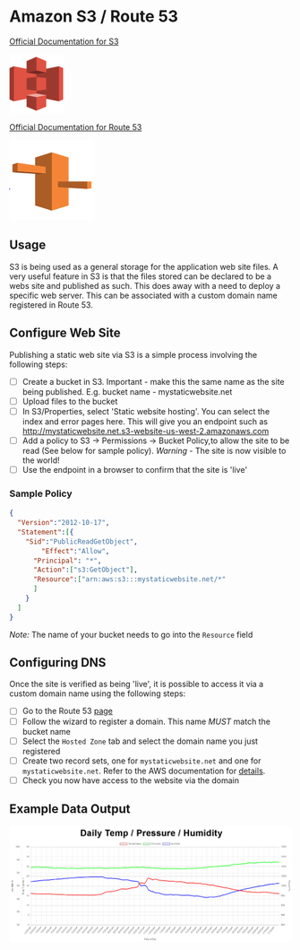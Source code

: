 # Amazon S3 / Route 53

[Official Documentation for S3](https://aws.amazon.com/s3/)

<img src="../images/s3.png">

[Official Documentation for Route 53](https://aws.amazon.com/route53/)

<img src="../images/route53.png">

## Usage

S3 is being used as a general storage for the application web site files.  A very useful feature in S3 is that the files stored can be declared to be a webs site and published as such.
This does away with a need to deploy a specific web server. This can be associated with a custom domain name registered in Route 53.

## Configure Web Site

Publishing a static web site via S3 is a simple process involving the following steps:

- [ ] Create a bucket in S3. Important - make this the same name as the site being published. E.g. bucket name - mystaticwebsite.net
- [ ] Upload files to the bucket
- [ ] In S3/Properties, select 'Static website hosting'. You can select the index and error pages here. This will give you an endpoint such as http://mystaticwebsite.net.s3-website-us-west-2.amazonaws.com
- [ ] Add a policy to S3 -> Permissions -> Bucket Policy,to allow the site to be read (See below for sample policy). *Warning* - The site is now visible to the world!
- [ ] Use the endpoint in a browser to confirm that the site is 'live'

### Sample Policy

```json
{
  "Version":"2012-10-17",
  "Statement":[{
	"Sid":"PublicReadGetObject",
        "Effect":"Allow",
	  "Principal": "*",
      "Action":["s3:GetObject"],
      "Resource":["arn:aws:s3:::mystaticwebsite.net/*"
      ]
    }
  ]
}
```
*Note:* The name of your bucket needs to go into the `Resource` field

## Configuring DNS

Once the site is verified as being 'live', it is possible to access it via a custom domain name using the following steps:

- [ ] Go to the Route 53 [page](https://console.aws.amazon.com/route53/home)
- [ ] Follow the wizard to register a domain. This name *MUST* match the bucket name
- [ ] Select the `Hosted Zone` tab and select the domain name you just registered
- [ ] Create two record sets, one for `mystaticwebsite.net` and one for `mystaticwebsite.net`. Refer to the AWS documentation for [details](https://docs.aws.amazon.com/AmazonS3/latest/dev/website-hosting-custom-domain-walkthrough.html).
- [ ] Check you now have access to the website via the domain
  
## Example Data Output

<img src="../images/graph.png">